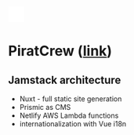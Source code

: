 
![favicon](https://github.com/MartCube/PiratCrew/blob/master/static/favicon.png?raw=true) 
# PiratCrew ([link](https://piratcrew.netlify.app/))

## Jamstack architecture

- Nuxt - full static site generation
- Prismic as CMS
- Netlify AWS Lambda functions
- internationalization with Vue i18n


